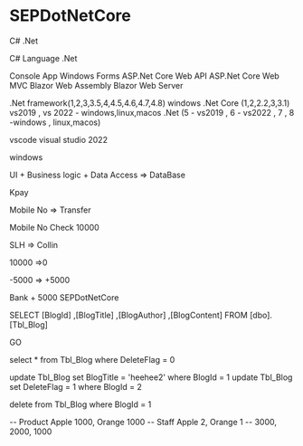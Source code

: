 # SEPDotNetCore

C# .Net

C# Language
.Net

Console App
Windows Forms
ASP.Net Core Web API
ASP.Net Core Web MVC
Blazor Web Assembly
Blazor Web Server

.Net framework(1,2,3,3.5,4,4.5,4.6,4.7,4.8) windows
.Net Core (1,2,2.2,3,3.1) vs2019 , vs 2022 - windows,linux,macos
.Net (5 - vs2019 , 6 - vs2022 , 7 , 8 -windows , linux,macos)

vscode
visual studio 2022

windows

UI + Business logic + Data Access => DataBase

Kpay

Mobile No => Transfer

Mobile No Check
10000

SLH => Collin

10000 =>0 

-5000 => +5000

Bank + 5000
SEPDotNetCore




SELECT [BlogId]
      ,[BlogTitle]
      ,[BlogAuthor]
      ,[BlogContent]
  FROM [dbo].[Tbl_Blog]

GO

select * from Tbl_Blog where DeleteFlag = 0

update Tbl_Blog set BlogTitle = 'heehee2' where BlogId = 1
update Tbl_Blog set DeleteFlag = 1 where BlogId = 2

delete from Tbl_Blog where BlogId = 1





-- Product Apple 1000, Orange 1000
-- Staff Apple 2, Orange 1
-- 3000, 2000, 1000
